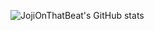 ![JojiOnThatBeat's GitHub stats](https://github-readme-stats.vercel.app/api?username=JojiOnThatBeat&show_icons=true&theme=dracula&count_private=true&include_all_commits=true)
